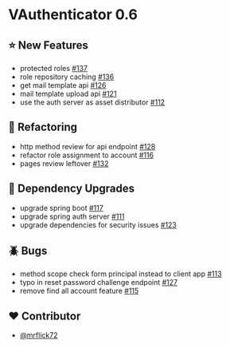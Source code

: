 # VAuthenticator 0.6

## :star: New Features

- protected roles [#137](https://github.com/VAuthenticator/vauthenticator/issues/137)
- role repository caching [#136](https://github.com/VAuthenticator/vauthenticator/issues/136)
- get mail template api [#126](https://github.com/VAuthenticator/vauthenticator/issues/126)
- mail template upload api [#121](https://github.com/VAuthenticator/vauthenticator/issues/121)
- use the auth server as asset distributor [#112](https://github.com/VAuthenticator/vauthenticator/issues/112)

## :art: Refactoring

- http method review for api endpoint [#128](https://github.com/VAuthenticator/vauthenticator/issues/128)
- refactor role assignment to account [#116](https://github.com/VAuthenticator/vauthenticator/issues/116)
- pages review leftover [#132](https://github.com/VAuthenticator/vauthenticator/issues/132)

## :hammer: Dependency Upgrades

- upgrade spring boot [#117](https://github.com/VAuthenticator/vauthenticator/issues/117)
- upgrade spring auth server [#111](https://github.com/VAuthenticator/vauthenticator/issues/111)
- upgrade dependencies for security issues [#123](https://github.com/VAuthenticator/vauthenticator/issues/123)

## :beetle: Bugs

- method scope check form principal instead to client app [#113](https://github.com/VAuthenticator/vauthenticator/issues/113)
- typo in reset password challenge endpoint [#127](https://github.com/VAuthenticator/vauthenticator/issues/127)
- remove find all account feature [#115](https://github.com/VAuthenticator/vauthenticator/issues/115)


## :heart: Contributor

- [@mrflick72](https://github.com/mrFlick72)

